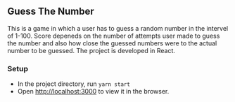 ## Guess The Number
This is a game in which a user has to guess a random number in the intervel of 1-100. Score depeneds on the number of attempts user made to guess the number and also how close the guessed numbers were to the actual number to be guessed.
The project is developed in React.

### Setup
* In the project directory, run ```yarn start```
* Open [http://localhost:3000](https://localhost:300) to view it in the browser.
